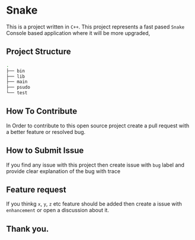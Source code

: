 # Snake

This is a project written in `C++`. This project represents a fast pased `Snake` Console based application where it will be more upgraded,

## Project Structure

```bash
.
├── bin
├── lib
├── main
├── psudo
└── test
```

## How To Contribute

In Order to contribute to this open source project create a pull request with a better feature or resolved bug.

## How to Submit Issue

If you find any issue with this project then create issue with `bug` label and provide clear explanation of the bug with trace

## Feature request

If you thinkg `x`, `y`, `z` etc feature should be added then create a issue with `enhancement` or open a discussion about it.

## Thank you.

